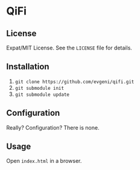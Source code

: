 QiFi
========

License
-------
Expat/MIT License. See the `LICENSE` file for details.

Installation
------------
1. `git clone https://github.com/evgeni/qifi.git`
1. `git submodule init`
1. `git submodule update`

Configuration
-------------
Really? Configuration? There is none.

Usage
-----
Open `index.html` in a browser.
